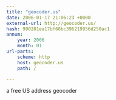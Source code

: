 ```yaml
---
title: "geocoder.us"
date: 2006-01-17 21:06:23 +0000
external-url: http://geocoder.us/
hash: 990281ea17bf68bc396219956d250ac1
annum:
    year: 2006
    month: 01
url-parts:
    scheme: http
    host: geocoder.us
    path: /

---
```


a free US address geocoder
